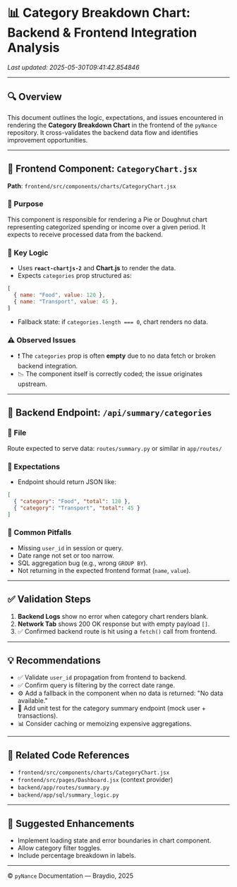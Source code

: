 
# 📊 Category Breakdown Chart: Backend & Frontend Integration Analysis

_Last updated: 2025-05-30T09:41:42.854846_

---

## 🔍 Overview

This document outlines the logic, expectations, and issues encountered in rendering the **Category Breakdown Chart** in the frontend of the `pyNance` repository. It cross-validates the backend data flow and identifies improvement opportunities.

---

## 📁 Frontend Component: `CategoryChart.jsx`

**Path**: `frontend/src/components/charts/CategoryChart.jsx`

### 🔧 Purpose

This component is responsible for rendering a Pie or Doughnut chart representing categorized spending or income over a given period. It expects to receive processed data from the backend.

### 🔑 Key Logic

- Uses **`react-chartjs-2`** and **Chart.js** to render the data.
- Expects `categories` prop structured as:

```js
[
  { name: "Food", value: 120 },
  { name: "Transport", value: 45 },
]
```

- Fallback state: if `categories.length === 0`, chart renders no data.

### ⚠️ Observed Issues

- ❗ The `categories` prop is often **empty** due to no data fetch or broken backend integration.
- 📉 The component itself is correctly coded; the issue originates upstream.

---

## 🧠 Backend Endpoint: `/api/summary/categories`

### 📁 File

Route expected to serve data: `routes/summary.py` or similar in `app/routes/`

### 🔎 Expectations

- Endpoint should return JSON like:

```json
[
  { "category": "Food", "total": 120 },
  { "category": "Transport", "total": 45 }
]
```

### 🚨 Common Pitfalls

- Missing `user_id` in session or query.
- Date range not set or too narrow.
- SQL aggregation bug (e.g., wrong `GROUP BY`).
- Not returning in the expected frontend format (`name`, `value`).

---

## ✅ Validation Steps

1. **Backend Logs** show no error when category chart renders blank.
2. **Network Tab** shows 200 OK response but with empty payload `[]`.
3. ✅ Confirmed backend route is hit using a `fetch()` call from frontend.

---

## 💡 Recommendations

- ✅ Validate `user_id` propagation from frontend to backend.
- ✅ Confirm query is filtering by the correct date range.
- ⚙️ Add a fallback in the component when no data is returned: "No data available."
- 🧪 Add unit test for the category summary endpoint (mock user + transactions).
- 📊 Consider caching or memoizing expensive aggregations.

---

## 🔗 Related Code References

- `frontend/src/components/charts/CategoryChart.jsx`
- `frontend/src/pages/Dashboard.jsx` (context provider)
- `backend/app/routes/summary.py`
- `backend/app/sql/summary_logic.py`

---

## 📌 Suggested Enhancements

- Implement loading state and error boundaries in chart component.
- Allow category filter toggles.
- Include percentage breakdown in labels.

---

© `pyNance` Documentation — Braydio, 2025
